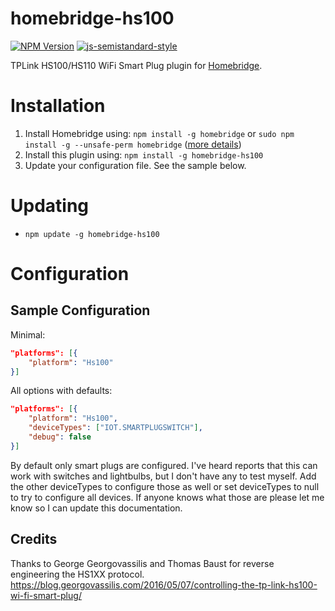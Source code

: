 # homebridge-hs100
[![NPM Version](https://img.shields.io/npm/v/homebridge-hs100.svg)](https://www.npmjs.com/package/homebridge-hs100)
[![js-semistandard-style](https://img.shields.io/badge/code%20style-semistandard-brightgreen.svg?style=flat-square)](https://github.com/Flet/semistandard)

TPLink HS100/HS110 WiFi Smart Plug plugin for [Homebridge](https://github.com/nfarina/homebridge).

# Installation

1. Install Homebridge using: `npm install -g homebridge` or `sudo npm install -g --unsafe-perm homebridge` ([more details](https://github.com/nfarina/homebridge#installation))
2. Install this plugin using: `npm install -g homebridge-hs100`
3. Update your configuration file. See the sample below.

# Updating

- `npm update -g homebridge-hs100`

# Configuration

## Sample Configuration

Minimal:
```json
"platforms": [{
    "platform": "Hs100"
}]
```

All options with defaults:
```json
"platforms": [{
    "platform": "Hs100",
    "deviceTypes": ["IOT.SMARTPLUGSWITCH"],
    "debug": false
}]
```

By default only smart plugs are configured. I've heard reports that this can work with switches and lightbulbs, but I don't have any to test myself. Add the other deviceTypes to configure those as well or set deviceTypes to null to try to configure all devices. If anyone knows what those are please let me know so I can update this documentation.

## Credits
Thanks to George Georgovassilis and Thomas Baust for reverse engineering the HS1XX protocol.
https://blog.georgovassilis.com/2016/05/07/controlling-the-tp-link-hs100-wi-fi-smart-plug/
